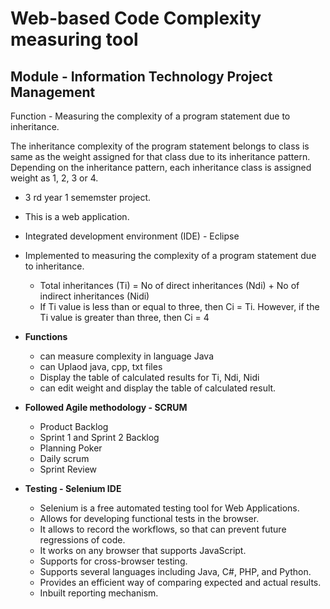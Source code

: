 # Web-based Code Complexity measuring tool
## Module - Information Technology Project Management
Function - Measuring the complexity of a program statement due to inheritance.

The inheritance complexity of the program statement belongs to class is same as the weight assigned for that class due to its inheritance pattern. Depending on the inheritance pattern, each inheritance class is assigned weight as 1, 2, 3 or 4.
- 3 rd year 1 sememster project.
- This is a web application. 
- Integrated development environment (IDE) - Eclipse
- Implemented to  measuring the complexity of a program statement due to inheritance.
  - Total inheritances (Ti) = No of direct inheritances (Ndi) + No of indirect inheritances (Nidi)
  - If Ti value is less than or equal to three, then Ci = Ti. However, if the Ti value is greater than three, then Ci = 4
- **Functions** 
  - can measure complexity in language Java
  - can Uplaod java, cpp, txt files
  - Display the table of calculated results for Ti, Ndi, Nidi
  - can edit weight and display the table of calculated result.
- **Followed Agile methodology - SCRUM**
  - Product Backlog
  - Sprint 1 and Sprint 2 Backlog 
  - Planning Poker
  - Daily scrum
  - Sprint Review
- **Testing - Selenium IDE**

  - Selenium is a free automated testing tool for Web Applications.
  - Allows for developing functional tests in the browser.
  - It allows to record the workflows, so that can prevent future regressions of code.
  - It works on any browser that supports JavaScript.
  - Supports for cross-browser testing. 
  - Supports several languages including Java, C#, PHP, and Python.
  - Provides an efficient way of comparing expected and actual results.
  - Inbuilt reporting mechanism.

 
